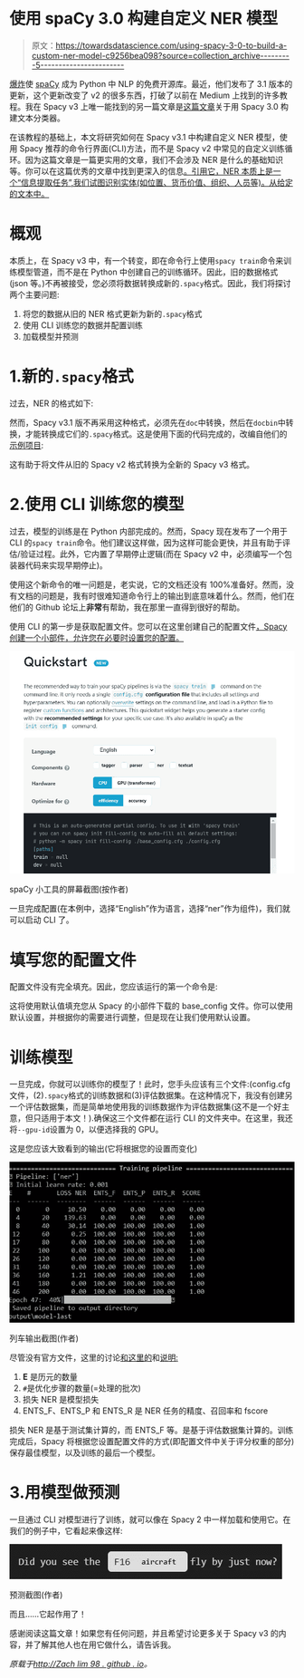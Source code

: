 # 使用 spaCy 3.0 构建自定义 NER 模型

> 原文：<https://towardsdatascience.com/using-spacy-3-0-to-build-a-custom-ner-model-c9256bea098?source=collection_archive---------5----------------------->

[爆炸](https://explosion.ai)使 [spaCy](https://spacy.io) 成为 Python 中 NLP 的免费开源库。最近，他们发布了 3.1 版本的更新，这个更新改变了 v2 的很多东西，打破了以前在 Medium 上找到的许多教程。我在 Spacy v3 上唯一能找到的另一篇文章是[这篇文章](https://medium.com/analytics-vidhya/building-a-text-classifier-with-spacy-3-0-dd16e9979a)关于用 Spacy 3.0 构建文本分类器。

在该教程的基础上，本文将研究如何在 Spacy v3.1 中构建自定义 NER 模型，使用 Spacy 推荐的命令行界面(CLI)方法，而不是 Spacy v2 中常见的自定义训练循环。因为这篇文章是一篇更实用的文章，我们不会涉及 NER 是什么的基础知识等。你可以在这篇优秀的文章中找到更深入的信息[。引用它，NER 本质上是一个“信息提取任务”,我们试图识别实体(如位置、货币价值、组织、人员等)。从给定的文本中。](https://medium.com/swlh/build-a-custom-named-entity-recognition-model-ussing-spacy-950bd4c6449f)

# 概观

本质上，在 Spacy v3 中，有一个转变，即在命令行上使用`spacy train`命令来训练模型管道，而不是在 Python 中创建自己的训练循环。因此，旧的数据格式(json 等。)不再被接受，您必须将数据转换成新的`.spacy`格式。因此，我们将探讨两个主要问题:

1.  将您的数据从旧的 NER 格式更新为新的`.spacy`格式
2.  使用 CLI 训练您的数据并配置训练
3.  加载模型并预测

# 1.新的`.spacy`格式

过去，NER 的格式如下:

然而，Spacy v3.1 版不再采用这种格式，必须先在`doc`中转换，然后在`docbin`中转换，才能转换成它们的`.spacy`格式。这是使用下面的代码完成的，改编自他们的[示例项目](https://github.com/explosion/projects/tree/v3/tutorials):

这有助于将文件从旧的 Spacy v2 格式转换为全新的 Spacy v3 格式。

# 2.使用 CLI 训练您的模型

过去，模型的训练是在 Python 内部完成的。然而，Spacy 现在发布了一个用于 CLI 的`spacy train`命令。他们建议这样做，因为这样可能会更快，并且有助于评估/验证过程。此外，它内置了早期停止逻辑(而在 Spacy v2 中，必须编写一个包装器代码来实现早期停止)。

使用这个新命令的唯一问题是，老实说，它的文档还没有 100%准备好。然而，没有文档的问题是，我有时很难知道命令行上的输出到底意味着什么。然而，他们在他们的 Github 论坛上**非常**有帮助，我在那里一直得到很好的帮助。

使用 CLI 的第一步是获取配置文件。您可以在这里创建自己的配置文件[，Spacy 创建一个小部件，允许您在必要时设置您的配置。](https://spacy.io/usage/training#config)

![](img/5ee9341b1977055c6ad1bc194514f6e7.png)

spaCy 小工具的屏幕截图(按作者)

一旦完成配置(在本例中，选择“English”作为语言，选择“ner”作为组件)，我们就可以启动 CLI 了。

# 填写您的配置文件

配置文件没有完全填充。因此，您应该运行的第一个命令是:

这将使用默认值填充您从 Spacy 的小部件下载的 base_config 文件。你可以使用默认设置，并根据你的需要进行调整，但是现在让我们使用默认设置。

# 训练模型

一旦完成，你就可以训练你的模型了！此时，您手头应该有三个文件:(config.cfg 文件，(2)`.spacy`格式的训练数据和(3)评估数据集。在这种情况下，我没有创建另一个评估数据集，而是简单地使用我的训练数据作为评估数据集(这不是一个好主意，但只适用于本文！).确保这三个文件都在运行 CLI 的文件夹中。在这里，我还将`--gpu-id`设置为 0，以便选择我的 GPU。

这是您应该大致看到的输出(它将根据您的设置而变化)

![](img/f60bbae91e8b761bba4b35f9fdfa1bac.png)

列车输出截图(作者)

尽管没有官方文件，这里的讨论[和这里的](https://github.com/explosion/spaCy/discussions/7450)和[说明:](https://stackoverflow.com/questions/50644777/understanding-spacys-scorer-output)

1.  **E** 是历元的数量
2.  `#`是优化步骤的数量(=处理的批次)
3.  损失 NER 是模型损失
4.  ENTS_F、ENTS_P 和 ENTS_R 是 NER 任务的精度、召回率和 fscore

损失 NER 是基于测试集计算的，而 ENTS_F 等。是基于评估数据集计算的。训练完成后，Spacy 将根据您设置配置文件的方式(即配置文件中关于评分权重的部分)保存最佳模型，以及训练的最后一个模型。

# 3.用模型做预测

一旦通过 CLI 对模型进行了训练，就可以像在 Spacy 2 中一样加载和使用它。在我们的例子中，它看起来像这样:

![](img/074389c2ee314cff4f08bf829831eb18.png)

预测截图(作者)

而且……它起作用了！

感谢阅读这篇文章！如果您有任何问题，并且希望讨论更多关于 Spacy v3 的内容，并了解其他人也在用它做什么，请告诉我。

*原载于*[*http://Zach lim 98 . github . io*](http://zachlim98.github.io/me)*。*